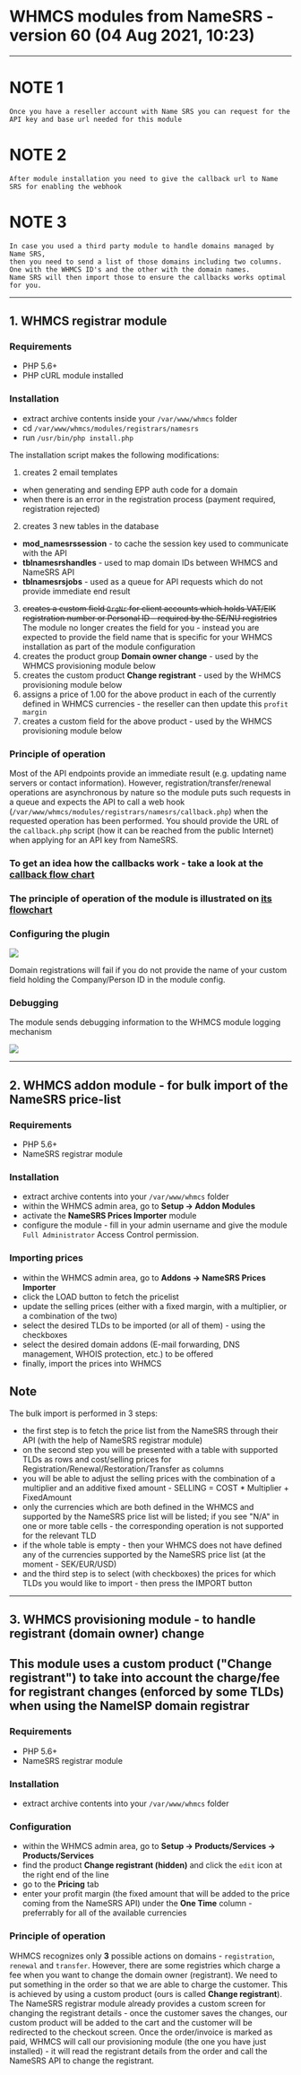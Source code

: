# WHMCS modules from NameSRS - version 60 (04 Aug 2021, 10:23)
-----
# NOTE 1
```
Once you have a reseller account with Name SRS you can request for the API key and base url needed for this module
```

# NOTE 2
```
After module installation you need to give the callback url to Name SRS for enabling the webhook
```

# NOTE 3
```
In case you used a third party module to handle domains managed by Name SRS, 
then you need to send a list of those domains including two columns. 
One with the WHMCS ID's and the other with the domain names. 
Name SRS will then import those to ensure the callbacks works optimal for you.
```

-----
## 1. WHMCS registrar module

### Requirements

- PHP 5.6+
- PHP cURL module installed

### Installation

- extract archive contents inside your `/var/www/whmcs` folder
- cd `/var/www/whmcs/modules/registrars/namesrs`
- run `/usr/bin/php install.php`

The installation script makes the following modifications:

1. creates 2 email templates
  - when generating and sending EPP auth code for a domain
  - when there is an error in the registration process (payment required, registration rejected)
2. creates 3 new tables in the database
  - **mod_namesrssession** - to cache the session key used to communicate with the API
  - **tblnamesrshandles** - used to map domain IDs between WHMCS and NameSRS API
  - **tblnamesrsjobs** - used as a queue for API requests which do not provide immediate end result
3. ~~creates a custom field `OrgNr` for client accounts which holds VAT/EIK registration number or Personal ID - required by the SE/NU registries~~ The module no longer creates the field for you - instead you are expected to provide the field name that is specific for your WHMCS installation as part of the module configuration
4. creates the product group **Domain owner change** - used by the WHMCS provisioning module below
5. creates the custom product **Change registrant** - used by the WHMCS provisioning module below
6. assigns a price of 1.00 for the above product in each of the currently defined in WHMCS currencies - the reseller can then update this `profit margin`
7. creates a custom field for the above product - used by the WHMCS provisioning module below
 
### Principle of operation

Most of the API endpoints provide an immediate result (e.g. updating name servers or contact information). However, registration/transfer/renewal operations are  asynchronous by nature so the module puts such requests in a queue and expects the API to call a web hook (`/var/www/whmcs/modules/registrars/namesrs/callback.php`) when the requested operation has been performed. You should provide the URL of the `callback.php` script (how it can be reached from the public Internet) when applying for an API key from NameSRS.

### To get an idea how the callbacks work - take a look at the [callback flow chart](https://github.com/nameisp/whmcs/raw/master/callback_flow.png)

### The principle of operation of the module is illustrated on [its flowchart](https://github.com/nameisp/whmcs/raw/master/registrar_flow.png)

### Configuring the plugin

![](https://github.com/nameisp/whmcs/raw/master/configuration.png)

Domain registrations will fail if you do not provide the name of your custom field holding the Company/Person ID in the module config.

### Debugging

The module sends debugging information to the WHMCS module logging mechanism

![](https://github.com/nameisp/whmcs/raw/master/logging.png)

-----

## 2. WHMCS addon module - for bulk import of the NameSRS price-list

### Requirements

- PHP 5.6+
- NameSRS registrar module

### Installation

- extract archive contents into your `/var/www/whmcs` folder
- within the WHMCS admin area, go to **Setup -> Addon Modules**
- activate the **NameSRS Prices Importer** module
- configure the module - fill in your admin username and give the module `Full Administrator` Access Control permission.

### Importing prices

- within the WHMCS admin area, go to **Addons -> NameSRS Prices Importer**
- click the LOAD button to fetch the pricelist
- update the selling prices (either with a fixed margin, with a multiplier, or a combination of the two)
- select the desired TLDs to be imported (or all of them) - using the checkboxes
- select the desired domain addons (E-mail forwarding, DNS management, WHOIS protection, etc.) to be offered
- finally, import the prices into WHMCS

## Note

The bulk import is performed in 3 steps:

* the first step is to fetch the price list from the NameSRS through their API (with the help of NameSRS registrar module)
* on the second step you will be presented with a table with supported TLDs as rows and cost/selling prices for Registration/Renewal/Restoration/Transfer as columns
* you will be able to adjust the selling prices with the combination of a multiplier and an additive fixed amount - SELLING = COST * Multiplier + FixedAmount
* only the currencies which are both defined in the WHMCS and supported by the NameSRS price list will be listed; if you see "N/A" in one or more table cells - the corresponding operation is not supported for the relevant TLD
* if the whole table is empty - then your WHMCS does not have defined any of the currencies supported by the NameSRS price list (at the moment - SEK/EUR/USD)
* and the third step is to select (with checkboxes) the prices for which TLDs you would like to import - then press the IMPORT button

-----

## 3. WHMCS provisioning module - to handle registrant (domain owner) change

## This module uses a custom product ("Change registrant") to take into account the charge/fee for registrant changes (enforced by some TLDs) when using the NameISP domain registrar

### Requirements

- PHP 5.6+
- NameSRS registrar module

### Installation

- extract archive contents into your `/var/www/whmcs` folder

### Configuration

- within the WHMCS admin area, go to **Setup -> Products/Services -> Products/Services**
- find the product **Change registrant (hidden)** and click the `edit` icon at the right end of the line
- go to the **Pricing** tab
- enter your profit margin (the fixed amount that will be added to the price coming from the NameSRS API) under the **One Time** column - preferrably for all of the available currencies 

### Principle of operation

WHMCS recognizes only **3** possible actions on domains - `registration`, `renewal` and `transfer`. However, there are some registries which charge a fee when you want to change the domain owner (registrant).
We need to put something in the order so that we are able to charge the customer. This is achieved by using a custom product (ours is called **Change registrant**).
The NameSRS registrar module already provides a custom screen for changing the registrant details - once the customer saves the changes, our custom product will be added to the cart and the customer will be redirected to the checkout screen.
Once the order/invoice is marked as paid, WHMCS will call our provisioning module (the one you have just installed) - it will read the registrant details from the order and call the NameSRS API to change the registrant.